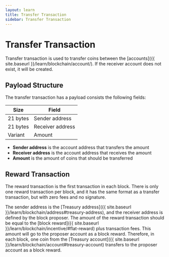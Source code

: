 ```yaml
---
layout: learn
title: Transfer Transaction
sidebar: Transfer Transaction
---
```


# Transfer Transaction

Transfer transaction is used to transfer coins between the [accounts]({{ site.baseurl }}/learn/blockchain/account/).
If the receiver account does not exist, it will be created.

## Payload Structure

The transfer transaction has a payload consists the following fields:

| Size     | Field            |
| -------- | ---------------- |
| 21 bytes | Sender address   |
| 21 bytes | Receiver address |
| Variant  | Amount           |

- **Sender address** is the account address that transfers the amount
- **Receiver address** is the account address that receives the amount
- **Amount** is the amount of coins that should be transferred

## Reward Transaction

The reward transaction is the first transaction in each block. There is only one reward transaction
per block, and it has the same format as a transfer transaction, but with zero fees and no signature.

The sender address is the [Treasury address]({{ site.baseurl }}/learn/blockchain/address#treasury-address),
and the receiver address is defined by the block proposer.
The amount of the reward transaction should be equal to the
[block reward]({{ site.baseurl }}/learn/blockchain/incentive/#flat-reward) plus transaction fees.
This amount will go to the proposer account as a block reward.
Therefore, in each block, one coin from the
[Treasury account]({{ site.baseurl }}/learn/blockchain/account#treasury-account) transfers to
the proposer account as a block reward.
